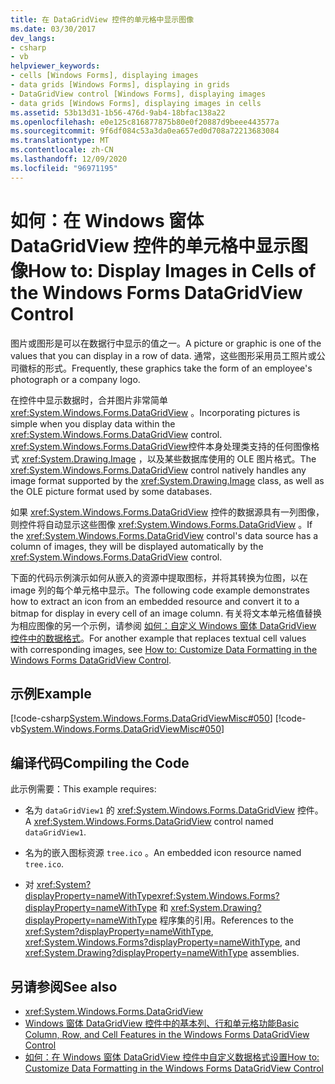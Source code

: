 ```yaml
---
title: 在 DataGridView 控件的单元格中显示图像
ms.date: 03/30/2017
dev_langs:
- csharp
- vb
helpviewer_keywords:
- cells [Windows Forms], displaying images
- data grids [Windows Forms], displaying in grids
- DataGridView control [Windows Forms], displaying images
- data grids [Windows Forms], displaying images in cells
ms.assetid: 53b13d31-1b56-476d-9ab4-18bfac138a22
ms.openlocfilehash: e0e125c816877875b80e0f20887d9beee443577a
ms.sourcegitcommit: 9f6df084c53a3da0ea657ed0d708a72213683084
ms.translationtype: MT
ms.contentlocale: zh-CN
ms.lasthandoff: 12/09/2020
ms.locfileid: "96971195"
---
```

# <a name="how-to-display-images-in-cells-of-the-windows-forms-datagridview-control"></a><span data-ttu-id="e8b68-102">如何：在 Windows 窗体 DataGridView 控件的单元格中显示图像</span><span class="sxs-lookup"><span data-stu-id="e8b68-102">How to: Display Images in Cells of the Windows Forms DataGridView Control</span></span>
<span data-ttu-id="e8b68-103">图片或图形是可以在数据行中显示的值之一。</span><span class="sxs-lookup"><span data-stu-id="e8b68-103">A picture or graphic is one of the values that you can display in a row of data.</span></span> <span data-ttu-id="e8b68-104">通常，这些图形采用员工照片或公司徽标的形式。</span><span class="sxs-lookup"><span data-stu-id="e8b68-104">Frequently, these graphics take the form of an employee's photograph or a company logo.</span></span>  
  
 <span data-ttu-id="e8b68-105">在控件中显示数据时，合并图片非常简单 <xref:System.Windows.Forms.DataGridView> 。</span><span class="sxs-lookup"><span data-stu-id="e8b68-105">Incorporating pictures is simple when you display data within the <xref:System.Windows.Forms.DataGridView> control.</span></span> <span data-ttu-id="e8b68-106"><xref:System.Windows.Forms.DataGridView>控件本身处理类支持的任何图像格式 <xref:System.Drawing.Image> ，以及某些数据库使用的 OLE 图片格式。</span><span class="sxs-lookup"><span data-stu-id="e8b68-106">The <xref:System.Windows.Forms.DataGridView> control natively handles any image format supported by the <xref:System.Drawing.Image> class, as well as the OLE picture format used by some databases.</span></span>  
  
 <span data-ttu-id="e8b68-107">如果 <xref:System.Windows.Forms.DataGridView> 控件的数据源具有一列图像，则控件将自动显示这些图像 <xref:System.Windows.Forms.DataGridView> 。</span><span class="sxs-lookup"><span data-stu-id="e8b68-107">If the <xref:System.Windows.Forms.DataGridView> control's data source has a column of images, they will be displayed automatically by the <xref:System.Windows.Forms.DataGridView> control.</span></span>  
  
 <span data-ttu-id="e8b68-108">下面的代码示例演示如何从嵌入的资源中提取图标，并将其转换为位图，以在 image 列的每个单元格中显示。</span><span class="sxs-lookup"><span data-stu-id="e8b68-108">The following code example demonstrates how to extract an icon from an embedded resource and convert it to a bitmap for display in every cell of an image column.</span></span> <span data-ttu-id="e8b68-109">有关将文本单元格值替换为相应图像的另一个示例，请参阅 [如何：自定义 Windows 窗体 DataGridView 控件中的数据格式](how-to-customize-data-formatting-in-the-windows-forms-datagridview-control.md)。</span><span class="sxs-lookup"><span data-stu-id="e8b68-109">For another example that replaces textual cell values with corresponding images, see [How to: Customize Data Formatting in the Windows Forms DataGridView Control](how-to-customize-data-formatting-in-the-windows-forms-datagridview-control.md).</span></span>  
  
## <a name="example"></a><span data-ttu-id="e8b68-110">示例</span><span class="sxs-lookup"><span data-stu-id="e8b68-110">Example</span></span>  
 [!code-csharp[System.Windows.Forms.DataGridViewMisc#050](~/samples/snippets/csharp/VS_Snippets_Winforms/System.Windows.Forms.DataGridViewMisc/CS/datagridviewmisc.cs#050)]
 [!code-vb[System.Windows.Forms.DataGridViewMisc#050](~/samples/snippets/visualbasic/VS_Snippets_Winforms/System.Windows.Forms.DataGridViewMisc/VB/datagridviewmisc.vb#050)]  
  
## <a name="compiling-the-code"></a><span data-ttu-id="e8b68-111">编译代码</span><span class="sxs-lookup"><span data-stu-id="e8b68-111">Compiling the Code</span></span>  
 <span data-ttu-id="e8b68-112">此示例需要：</span><span class="sxs-lookup"><span data-stu-id="e8b68-112">This example requires:</span></span>  
  
- <span data-ttu-id="e8b68-113">名为 `dataGridView1` 的 <xref:System.Windows.Forms.DataGridView> 控件。</span><span class="sxs-lookup"><span data-stu-id="e8b68-113">A <xref:System.Windows.Forms.DataGridView> control named `dataGridView1`.</span></span>  
  
- <span data-ttu-id="e8b68-114">名为的嵌入图标资源 `tree.ico` 。</span><span class="sxs-lookup"><span data-stu-id="e8b68-114">An embedded icon resource named `tree.ico`.</span></span>  
  
- <span data-ttu-id="e8b68-115">对 <xref:System?displayProperty=nameWithType><xref:System.Windows.Forms?displayProperty=nameWithType> 和 <xref:System.Drawing?displayProperty=nameWithType> 程序集的引用。</span><span class="sxs-lookup"><span data-stu-id="e8b68-115">References to the <xref:System?displayProperty=nameWithType>, <xref:System.Windows.Forms?displayProperty=nameWithType>, and <xref:System.Drawing?displayProperty=nameWithType> assemblies.</span></span>  
  
## <a name="see-also"></a><span data-ttu-id="e8b68-116">另请参阅</span><span class="sxs-lookup"><span data-stu-id="e8b68-116">See also</span></span>

- <xref:System.Windows.Forms.DataGridView>
- [<span data-ttu-id="e8b68-117">Windows 窗体 DataGridView 控件中的基本列、行和单元格功能</span><span class="sxs-lookup"><span data-stu-id="e8b68-117">Basic Column, Row, and Cell Features in the Windows Forms DataGridView Control</span></span>](basic-column-row-and-cell-features-wf-datagridview-control.md)
- [<span data-ttu-id="e8b68-118">如何：在 Windows 窗体 DataGridView 控件中自定义数据格式设置</span><span class="sxs-lookup"><span data-stu-id="e8b68-118">How to: Customize Data Formatting in the Windows Forms DataGridView Control</span></span>](how-to-customize-data-formatting-in-the-windows-forms-datagridview-control.md)

